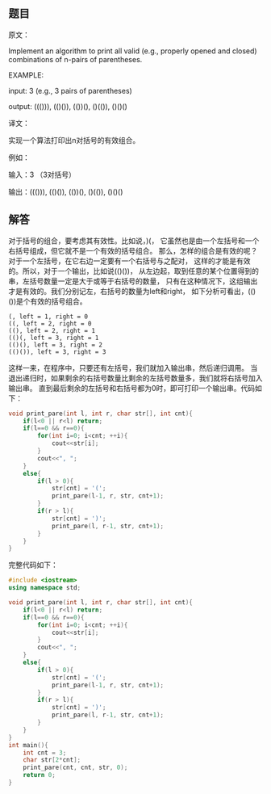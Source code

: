 ## 题目

原文：

Implement an algorithm to print all valid (e.g., properly opened and closed) combinations of n-pairs of parentheses.

EXAMPLE:

input: 3 (e.g., 3 pairs of parentheses)

output: ((())), (()()), (())(), ()(()), ()()()

译文：

实现一个算法打印出n对括号的有效组合。

例如：

输入：3 （3对括号）

输出：((())), (()()), (())(), ()(()), ()()()

## 解答

对于括号的组合，要考虑其有效性。比如说，)(， 它虽然也是由一个左括号和一个右括号组成，但它就不是一个有效的括号组合。 那么，怎样的组合是有效的呢？对于一个左括号，在它右边一定要有一个右括号与之配对， 这样的才能是有效的。所以，对于一个输出，比如说(()())， 从左边起，取到任意的某个位置得到的串，左括号数量一定是大于或等于右括号的数量， 只有在这种情况下，这组输出才是有效的。我们分别记左，右括号的数量为left和right， 如下分析可看出，(()())是个有效的括号组合。

```
(, left = 1, right = 0
((, left = 2, right = 0
((), left = 2, right = 1
(()(, left = 3, right = 1
(()(), left = 3, right = 2
(()()), left = 3, right = 3

```

这样一来，在程序中，只要还有左括号，我们就加入输出串，然后递归调用。 当退出递归时，如果剩余的右括号数量比剩余的左括号数量多，我们就将右括号加入输出串。 直到最后剩余的左括号和右括号都为0时，即可打印一个输出串。代码如下：

```cpp
void print_pare(int l, int r, char str[], int cnt){
    if(l<0 || r<l) return;
    if(l==0 && r==0){
        for(int i=0; i<cnt; ++i){
            cout<<str[i];
        }
        cout<<", ";
    }
    else{
        if(l > 0){
            str[cnt] = '(';
            print_pare(l-1, r, str, cnt+1);
        }
        if(r > l){
            str[cnt] = ')';
            print_pare(l, r-1, str, cnt+1);
        }
    }
}

```

完整代码如下：

```cpp
#include <iostream>
using namespace std;

void print_pare(int l, int r, char str[], int cnt){
    if(l<0 || r<l) return;
    if(l==0 && r==0){
        for(int i=0; i<cnt; ++i){
            cout<<str[i];
        }
        cout<<", ";
    }
    else{
        if(l > 0){
            str[cnt] = '(';
            print_pare(l-1, r, str, cnt+1);
        }
        if(r > l){
            str[cnt] = ')';
            print_pare(l, r-1, str, cnt+1);
        }
    }
}
int main(){
    int cnt = 3;
    char str[2*cnt];
    print_pare(cnt, cnt, str, 0);
    return 0;
}

```